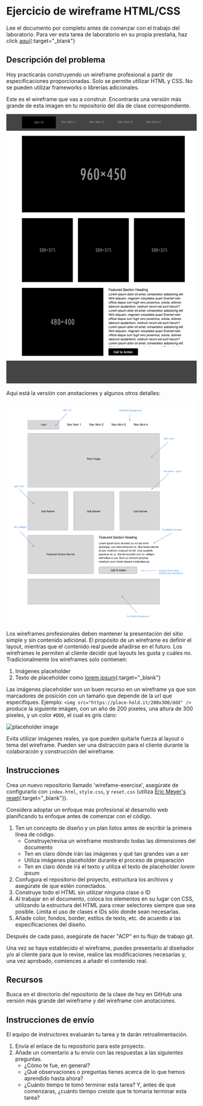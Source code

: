 ﻿# Ejercicio de wireframe HTML/CSS

Lee el documento por completo antes de comenzar con el trabajo del laboratorio. Para ver esta tarea de laboratorio en su propia prestaña, haz click [aquí](https://codefellows.github.io/code-201-guide/curriculum/class-08/lab-a/){:target="_blank"}

## Descripción del problema

Hoy practicarás construyendo un wireframe profesional a partir de especificaciones proporcionadas. Solo se permite utilizar HTML y CSS. No se pueden utilizar frameworks o librerías adicionales.

Este es el wireframe que vas a construir. Encontrarás una versión más grande de esta imagen en tu repositorio del día de clase correspondiente.

![Wireframe Design Comp](images/wireframe-comp.png)

Aquí está la versión con anotaciones y algunos otros detalles:

![Wireframe Annotated](images/wireframe-annotated.png)

Los wireframes profesionales deben mantener la presentación del sitio simple y sin contenido adicional. El propósito de un wireframe es definir el layout, mientras que el contenido real puede añadirse en el futuro. Los wireframes le permiten al cliente decidir qué layouts les gusta y cuáles no. Tradicionalmente los wireframes solo contienen:

1. Imágenes placeholder
1. Texto de placeholder como [lorem ipsum](https://lipsum.com/){:target="_blank"}

Las imágenes placeholder son un buen recurso en un wireframe ya que son marcadores de posición con un tamaño que depende de la url que especifiques. Ejemplo: `<img src="https://place-hold.it/200x300/ddd" />` produce la siguiente imágen, con un año de 200 pixeles, una altura de 300 pixeles, y un color `#DDD`, el cual es gris claro:

![placeholder image](https://place-hold.it/200x300/ddd)

Evita utilizar imágenes reales, ya que pueden quitarle fuerza al layout o tema del wireframe. Pueden ser una distracción para el cliente durante la colaboración y construcción del wireframe.

## Instrucciones

Crea un nuevo repositorio llamado 'wirefame-exercise', asegúrate de configurarlo con `index.html`, `style.css`, y `reset.css` (utiliza [Eric Meyer's reset](https://meyerweb.com/eric/tools/css/reset){:target="_blank"}).

Considera adoptar un enfoque más profesional al desarrollo web planificando tu enfoque antes de comenzar con el código.

1. Ten un concepto de diseño y un plan listos antes de escribir la primera línea de código.
    - Construye/revisa un wireframe mostrando todas las dimensiones del documento
    - Ten en claro dónde irán las imágenes y qué tan grandes van a ser
    - Utiliza imágenes placeholder durante el proceso de preparación
    - Ten en claro dónde irá el texto y utiliza el texto de placeholder *lorem ipsum*
1. Confugura el repositorio del proyecto, estructura los archivos y asegúrate de que estén conectados.
1. Construye todo el HTML sin utilizar ninguna clase o ID
1. Al trabajar en el documento, coloca los elementos en su lugar con CSS, utilizando la estructura del HTML para crear selectores siempre que sea posible. Limita el uso de clases e IDs sólo donde sean necesarias.
1. Añade color, fondos, border, estilos de texto, etc. de acuerdo a las especificaciones del diseño.

Después de cada paso, asegúrate de hacer "ACP" en tu flujo de trabajo git.

Una vez se haya establecido el wireframe, puedes presentarlo al diseñador y/o al cliente para que lo revise, realice las modificaciones necesarias y, una vez aprobado, comiences a añadir el contenido real.

## Recursos

Busca en el directorio del repositorio de la clase de hoy en GitHub una versión más grande del wireframe y del wireframe con anotaciones.

## Instrucciones de envío

El equipo de instructores evaluarán tu tarea y te darán retroalimentación.

1. Envía el enlace de tu repositorio para este proyecto.
1. Añade un comentario a tu envío con las respuestas a las siguientes preguntas.
    - ¿Cómo te fue, en general?
    - ¿Qué observaciones o preguntas tienes acerca de lo que hemos aprendido hasta ahora?
    - ¿Cuánto tiempo te tomó terminar esta tarea? Y, antes de que comenzaras, ¿cuánto tiempo creiste que te tomaría terminar esta tarea?
